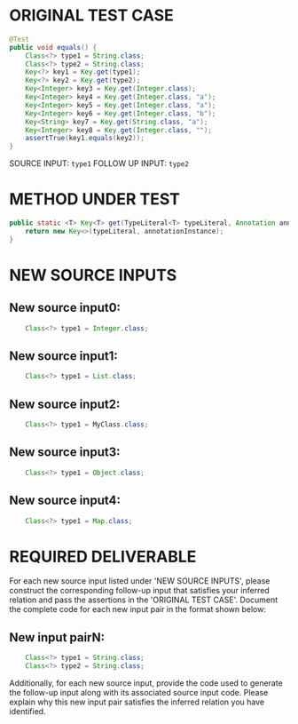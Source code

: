 # ORIGINAL TEST CASE
```java
@Test
public void equals() {
    Class<?> type1 = String.class;
    Class<?> type2 = String.class;
    Key<?> key1 = Key.get(type1);
    Key<?> key2 = Key.get(type2);
    Key<Integer> key3 = Key.get(Integer.class);
    Key<Integer> key4 = Key.get(Integer.class, "a");
    Key<Integer> key5 = Key.get(Integer.class, "a");
    Key<Integer> key6 = Key.get(Integer.class, "b");
    Key<String> key7 = Key.get(String.class, "a");
    Key<Integer> key8 = Key.get(Integer.class, "");
    assertTrue(key1.equals(key2));
}

```
SOURCE INPUT: `type1`
FOLLOW UP INPUT: `type2`


# METHOD UNDER TEST
```java
public static <T> Key<T> get(TypeLiteral<T> typeLiteral, Annotation annotationInstance) {
    return new Key<>(typeLiteral, annotationInstance);
}

```


# NEW SOURCE INPUTS
## New source input0:
```java
    Class<?> type1 = Integer.class;
```

## New source input1:
```java
    Class<?> type1 = List.class;
```

## New source input2:
```java
    Class<?> type1 = MyClass.class;
```

## New source input3:
```java
    Class<?> type1 = Object.class;
```

## New source input4:
```java
    Class<?> type1 = Map.class;
```



# REQUIRED DELIVERABLE
For each new source input listed under 'NEW SOURCE INPUTS', please construct the corresponding follow-up input that satisfies your inferred relation and pass the assertions in the 'ORIGINAL TEST CASE'. Document the complete code for each new input pair in the format shown below:
## New input pairN:
```java
    Class<?> type1 = String.class;
    Class<?> type2 = String.class;
```

Additionally, for each new source input, provide the code used to generate the follow-up input along with its associated source input code. Please explain why this new input pair satisfies the inferred relation you have identified.